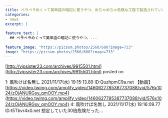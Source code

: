 ```yaml
---
title: ペラペラめくって英単語の暗記に使うやつ、めちゃめちゃ危険な工程で製造されていた
categories:
- news
excerpt: |
  
feature_text: |
  ## ペラペラめくって英単語の暗記に使うやつ、...
  
feature_image: "https://picsum.photos/2560/600?image=733"
image: "https://picsum.photos/2560/600?image=733"
---
```


[http://vipsister23.com/archives/9915501.html](http://vipsister23.com/archives/9915501.html)
posted on 

<!--more-->

1: 風吹けば名無し 2021/11/17(水) 19:15:13.89 ID:QuzhpmC9a.net 【動画】[https://video.twimg.com/amplify_video/1460627785387737088/vid/576x1024/zOjANURGsy_qmOOY.mp4](https://video.twimg.com/amplify_video/1460627785387737088/vid/576x1024/zOjANURGsy_qmOOY.mp4) 4: 風吹けば名無し 2021/11/17(水) 19:16:09.77 ID:t5Tbvr4x0.net 想定していた30倍危険だった...

